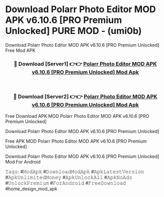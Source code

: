# Download Polarr Photo Editor MOD APK v6.10.6 [PRO Premium Unlocked] PURE MOD - (umi0b)
Download Polarr Photo Editor MOD APK v6.10.6 [PRO Premium Unlocked] Free Mod APK

<div align="center">
<h3>🔴 Download [Server1] 👉👉 <a href="https://apk-comot.site?title=Polarr_Photo_Editor_MOD_APK_v6.10.6_[PRO_Premium_Unlocked]">Polarr Photo Editor MOD APK v6.10.6 [PRO Premium Unlocked] Mod Apk</a></h3><br>

<h3>🔴 Download [Server2] 👉👉 <a href="https://apk-comot.site?title=Polarr_Photo_Editor_MOD_APK_v6.10.6_[PRO_Premium_Unlocked]">Polarr Photo Editor MOD APK v6.10.6 [PRO Premium Unlocked] Mod Apk</a></h3>
</div>


Free Download APK MOD Polarr Photo Editor MOD APK v6.10.6 [PRO Premium Unlocked]

Download Polarr Photo Editor MOD APK v6.10.6 [PRO Premium Unlocked] 

Free APK MOD Polarr Photo Editor MOD APK v6.10.6 [PRO Premium Unlocked] 

Download Polarr Photo Editor MOD APK v6.10.6 [PRO Premium Unlocked] Mod For Android

𝚃𝚊𝚐𝚜: #𝙼𝚘𝚍𝙰𝚙𝚔 #𝙳𝚘𝚠𝚗𝚕𝚘𝚊𝚍𝙼𝚘𝚍𝙰𝚙𝚔 #𝙰𝚙𝚔𝙻𝚊𝚝𝚎𝚜𝚝𝚅𝚎𝚛𝚜𝚒𝚘𝚗 #𝙰𝚙𝚔𝚄𝚗𝚕𝚒𝚖𝚒𝚝𝚎𝚍𝙼𝚘𝚗𝚎𝚢 #𝙰𝚙𝚔𝚄𝚗𝚕𝚘𝚌𝚔𝙰𝚕𝚕 #𝙰𝚙𝚔𝙽𝚘𝙰𝚍𝚜 #𝚄𝚗𝚕𝚘𝚌𝚔𝙿𝚛𝚎𝚖𝚒𝚞𝚖 #𝙵𝚘𝚛𝙰𝚗𝚍𝚛𝚘𝚒𝚍 #𝙵𝚛𝚎𝚎𝙳𝚘𝚠𝚗𝚕𝚘𝚊𝚍 #home_design_mod_apk
